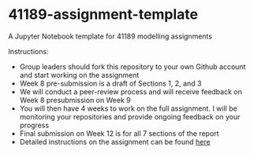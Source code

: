 # 41189-assignment-template
A Jupyter Notebook template for 41189 modelling assignments

Instructions: 

- Group leaders should fork this repository to your own Github account and start working on the assignment
- Week 8 pre-submission is a draft of Sections 1, 2, and 3
- We will conduct a peer-review process and will receive feedback on Week 8 presubmission on Week 9
- You will then have 4 weeks to work on the full assignment. I will be monitoring your repositories and provide ongoing feedback on your progress
- Final submission on Week 12 is for all 7 sections of the report
- Detailed instructions on the assignment can be found [here](https://docs.google.com/document/d/1CACNZrnxHwKRV9D2BBFyFUGUoG3DUYb1kzPRG8lriHk/edit?usp=sharing)


